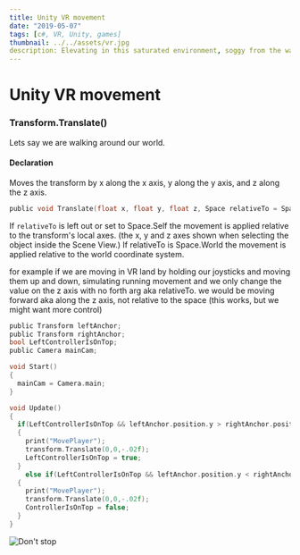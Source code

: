 ```yaml
---
title: Unity VR movement
date: "2019-05-07"
tags: [c#, VR, Unity, games]
thumbnail: ../../assets/vr.jpg
description: Elevating in this saturated environment, soggy from the waves, learning with every failure and from the ashes WE RISE
---
```


# Unity VR movement

### Transform.Translate()

Lets say we are walking around our world.

#### Declaration

Moves the transform by x along the x axis, y along the y axis, and z along the z axis.

```c
public void Translate(float x, float y, float z, Space relativeTo = Space.Self);
```

If `relativeTo` is left out or set to Space.Self the movement is applied relative to the transform's local axes. (the x, y and z axes shown when selecting the object inside the Scene View.) If relativeTo is Space.World the movement is applied relative to the world coordinate system.

for example if we are moving in VR land by holding our joysticks and moving them up and down, simulating running movement and we only change the value on the z axis with no forth arg aka relativeTo. we would be moving forward aka along the z axis, not relative to the space (this works, but we might want more control)

```c
public Transform leftAnchor;
public Transform rightAnchor;
bool LeftControllerIsOnTop;
public Camera mainCam;

void Start()
{
  mainCam = Camera.main;
}

void Update()
{
  if(LeftControllerIsOnTop && leftAnchor.position.y > rightAnchor.position.y)
  {
    print("MovePlayer");
    transform.Translate(0,0,-.02f);
    LeftControllerIsOnTop = true;
  }
    else if(LeftControllerIsOnTop && leftAnchor.position.y < rightAnchor.position.y)
  {
    print("MovePlayer");
    transform.Translate(0,0,-.02f);
    ControllerIsOnTop = false;
  }
}

```

![Don't stop](./vr.jpg)
